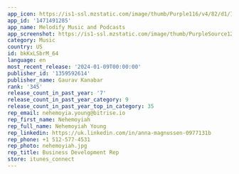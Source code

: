 ```yaml
---
app_icon: https://is1-ssl.mzstatic.com/image/thumb/Purple116/v4/82/d1/79/82d1795a-bfc9-2258-234c-e3021b121176/AppIcon-0-0-1x_U007ephone-0-10-0-85-220.png/1024x1024bb.png
app_id: '1471491285'
app_name: Melodify Music and Podcasts
app_screenshot: https://is1-ssl.mzstatic.com/image/thumb/PurpleSource126/v4/4b/23/d8/4b23d898-3cfe-9664-7fab-4e81f9199656/1b7ba10c-ebd6-4779-938f-0843d6f43821_Simulator_Screen_Shot_-_iPhone_14_Plus_-_2023-08-03_at_14.34.04.png/1284x2778bb.png
category: Music
country: US
id: bkKxLSbrM_64
language: en
most_recent_release: '2024-01-09T00:00:00'
publisher_id: '1359592614'
publisher_name: Gaurav Kanabar
rank: '345'
release_count_in_past_year: '7'
release_count_in_past_year_category: 9
release_count_in_past_year_top_in_category: 35
rep_email: nehemoyia.young@bitrise.io
rep_first_name: Nehemoyiah
rep_full_name: Nehemoyiah Young
rep_linkedin: https://uk.linkedin.com/in/anna-magnussen-0977131b
rep_phone: +1 512-577-4531
rep_photo: nehemoyiah.jpg
rep_title: Business Development Rep
store: itunes_connect
---
```

